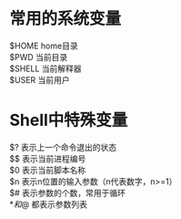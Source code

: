 #  常用的系统变量
$HOME   home目录  
$PWD    当前目录  
$SHELL  当前解释器  
$USER   当前用户  

#   Shell中特殊变量
$? 表示上一个命令退出的状态  
$$ 表示当前进程编号  
$0 表示当前脚本名称  
$n 表示n位置的输入参数（n代表数字，n>=1）  
$# 	表示参数的个数，常用于循环  
$*和$@ 都表示参数列表   
